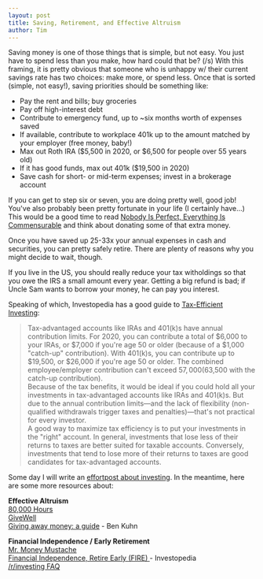 ```yaml
---
layout: post
title: Saving, Retirement, and Effective Altruism
author: Tim
---
```


Saving money is one of those things that is simple, but not easy. You just have to spend less than you make, how hard could that be? (/s) With this framing, it is pretty obvious that someone who is unhappy w/ their current savings rate has two choices: make more, or spend less. Once that is sorted (simple, not easy!), saving priorities should be something like:
* Pay the rent and bills; buy groceries  
* Pay off high-interest debt  
* Contribute to emergency fund, up to ~six months worth of expenses saved  
* If available, contribute to workplace 401k up to the amount matched by your employer (free money, baby!)  
* Max out Roth IRA ($5,500 in 2020, or $6,500 for people over 55 years old)  
* If it has good funds, max out 401k ($19,500 in 2020)  
* Save cash for short- or mid-term expenses; invest in a brokerage account  

If you can get to step six or seven, you are doing pretty well, good job! You've also probably been pretty fortunate in your life (I certainly have...) This would be a good time to read [Nobody Is Perfect, Everything Is Commensurable](https://web.archive.org/web/20200609110031/https://slatestarcodex.com/2014/12/19/nobody-is-perfect-everything-is-commensurable/) and think about donating some of that extra money.

Once you have saved up 25-33x your annual expenses in cash and securities, you can pretty safely retire. There are plenty of reasons why you might decide to wait, though.  

If you live in the US, you should really reduce your tax witholdings so that you owe the IRS a small amount every year. Getting a big refund is bad; if Uncle Sam wants to borrow your money, he can pay you interest.  

Speaking of which, Investopedia has a good guide to [Tax-Efficient Investing](https://www.investopedia.com/articles/stocks/11/intro-tax-efficient-investing.asp):  
> Tax-advantaged accounts like IRAs and 401(k)s have annual contribution limits. For 2020, you can contribute a total of $6,000 to your IRAs, or $7,000 if you're age 50 or older (because of a $1,000 "catch-up" contribution). With 401(k)s, you can contribute up to $19,500, or $26,000 if you're age 50 or older. The combined employee/employer contribution can't exceed $57,000 ($63,500 with the catch-up contribution).  
> Because of the tax benefits, it would be ideal if you could hold all your investments in tax-advantaged accounts like IRAs and 401(k)s. But due to the annual contribution limits—and the lack of flexibility (non-qualified withdrawals trigger taxes and penalties)—that's not practical for every investor.  
> A good way to maximize tax efficiency is to put your investments in the "right" account. In general, investments that lose less of their returns to taxes are better suited for taxable accounts. Conversely, investments that tend to lose more of their returns to taxes are good candidates for tax-advantaged accounts.  

Some day I will write an [effortpost about investing](/2020/04/17/investing.html). In the meantime, here are some more resources about:

**Effective Altruism**  
[80,000 Hours](https://80000hours.org/)  
[GiveWell](https://www.givewell.org/)  
[Giving away money: a guide](https://www.benkuhn.net/giving-101) - Ben Kuhn  

**Financial Independence / Early Retirement**  
[Mr. Money Mustache](https://www.mrmoneymustache.com/)  
[Financial Independence, Retire Early (FIRE) ](https://www.investopedia.com/terms/f/financial-independence-retire-early-fire.asp) - Investopedia  
[/r/investing FAQ](https://www.reddit.com/r/investing/wiki/faq)  
